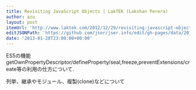 ```yaml
---
title: Revisiting JavaScript Objects | LakTEK (Lakshan Perera)
author: azu
layout: post
itemUrl: 'http://www.laktek.com/2012/12/29/revisiting-javascript-objects/'
editJSONPath: 'https://github.com/jser/jser.info/edit/gh-pages/data/2013/01/index.json'
date: '2013-01-28T23:00:00+00:00'
---
```

ES5の機能getOwnPropertyDescriptor/defineProperty/seal,freeze,preventExtensions/create等の利用の仕方について.

列挙、継承やモジュール、複製(clone)などについて
